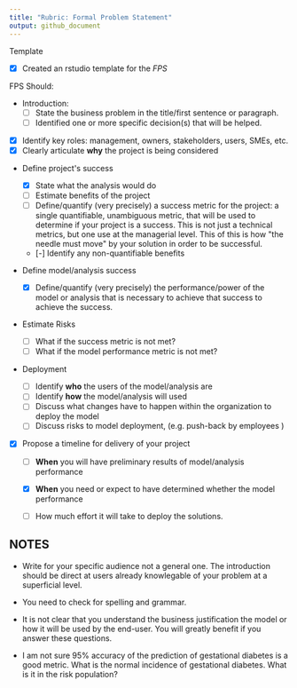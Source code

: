 ```yaml
---
title: "Rubric: Formal Problem Statement"
output: github_document
---
```


Template
 - [x] Created an rstudio template for the *FPS*
 
FPS Should:

 - Introduction: 
   - [ ] State the business problem in the title/first sentence or paragraph.
   - [ ] Identified one or more specific decision(s) that will be helped. 
   
 - [x] Identify key roles: management, owners, stakeholders, users, SMEs, etc.
 - [x] Clearly articulate **why** the project is being considered

 - Define project's success
   - [x] State what the analysis would do
   - [ ] Estimate benefits of the project 
   - [ ] Define/quantify (very precisely) a success metric for the project: a single quantifiable, unambiguous 
     metric, that will be used to determine if your project is a success. This is
     not just a technical metrics, but one use at the managerial level. This of
     this is how "the needle must move" by your solution in order to be successful.
   - [-] Identify any non-quantifiable benefits 
     
 - Define model/analysis success 
   - [x] Define/quantify (very precisely) the performance/power of the model or analysis that 
     is necessary to achieve that success to achieve the success.

 - Estimate Risks
   - [ ] What if the success metric is not met?
   - [ ] What if the model performance metric is not met?

 - Deployment
   - [ ] Identify **who** the users of the model/analysis are 
   - [ ] Identify **how** the model/analysis will used 
   - [ ] Discuss what changes have to happen within the organization to deploy the model
   - [ ] Discuss risks to model deployment, (e.g. push-back by employees )

 - [x] Propose a timeline for delivery of your project
   - [ ] **When** you will have preliminary results of model/analysis performance
   - [x] **When** you need or expect to have determined whether the model performance 
   - [ ] How much effort it will take to deploy the solutions.


## NOTES

 - Write for your specific audience not a general one. The introduction should be direct at users 
   already knowlegable of your problem at a superficial level.
   
 - You need to check for spelling and grammar.
 
 - It is not clear that you understand the business justification the model or 
   how it will be used by the end-user. You will greatly benefit if you answer 
   these questions.
   
 - I am not sure 95% accuracy of the prediction of gestational diabetes is a good
   metric. What is the normal incidence of gestational diabetes. What is it in 
   the risk population?